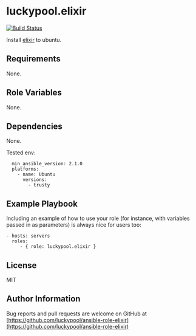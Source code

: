 luckypool.elixir
================

[![Build Status](https://travis-ci.org/luckypool/ansible-role-elixir.svg?branch=master)](https://travis-ci.org/luckypool/ansible-role-elixir)

Install [elixir](http://elixir-lang.org/install.html#unix-and-unix-like) to ubuntu.

Requirements
------------

None.

Role Variables
--------------

None.

Dependencies
------------

None.

Tested env:

```
  min_ansible_version: 2.1.0
  platforms:
    - name: Ubuntu
      versions:
        - trusty
```

Example Playbook
----------------

Including an example of how to use your role (for instance, with variables passed in as parameters) is always nice for users too:

    - hosts: servers
      roles:
         - { role: luckypool.elixir }

License
-------

MIT

Author Information
------------------

Bug reports and pull requests are welcome on GitHub at [https://github.com/luckypool/ansible-role-elixir](https://github.com/luckypool/ansible-role-elixir)
